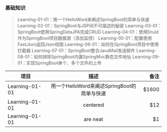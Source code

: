 ### 基础知识
> Learning-01-01：用一个HelloWord来阐述SpringBoot的简单与快速
Learning-02-01：SpringBoot与JSP间不可描述的秘密
Learning-03-01：SpringBoot使用SpringDataJPA完成CRUD
Learning-04-01：使用Druid作为SpringBoot项目数据源（添加监控）
Learning-05-01：配置使用FastJson返回Json视图
Learning-06-01：如何在SpringBoot项目中使用拦截器
Learning-07-01：SpringBoot整合JavaMail发送邮件
Learning-08-01：如何排除SpringBoot内置SpringMvc静态文件地址
Learning-09-01：实现SpringBoot单个、多个文件的上传

| 项目                | 描述           | 备注  |
| ------------------- |:-------------:| -----:|
| Learning-01-01      | 用一个HelloWord来阐述SpringBoot的简单与快速 | $1600 |
| Learning-01-01      | centered      |   $12 |
| Learning-01-01      | are neat      |    $1 |
